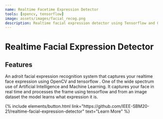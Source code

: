 ```yaml
---
name: Realtime Facetime Expression Detector
tools: [opencv, tensorflow]
image: assets/images/facial_recog.png
description: Realtime facial expression detector using Tensorflow and OpenCV (webcam input)
---
```


# Realtime Facial Expression Detector

## Features

An adroit facial expression recognition system that captures your realtime face expression using OpenCV and tensorflow . One of the wide spectrum use of Artificial Intelligence and Machine Learning.
It captures your face in real time and processes the frame using tensorflow and from an image dataset the model learns what expression it is.

<p class="text-center">
{% include elements/button.html link="https://github.com/IEEE-SBM20-21/realtime-facial-expression-detector" text="Learn More" %}
</p>
